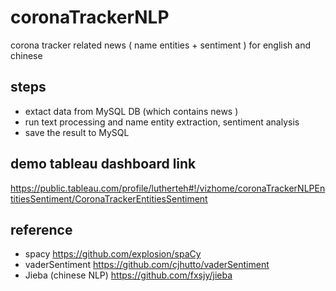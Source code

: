 # coronaTrackerNLP
corona tracker related news ( name entities + sentiment ) for english and chinese

## steps
- extact data from MySQL DB (which contains news )
- run text processing and name entity extraction, sentiment analysis
- save the result to MySQL


## demo tableau dashboard link
https://public.tableau.com/profile/lutherteh#!/vizhome/coronaTrackerNLPEntitiesSentiment/CoronaTrackerEntitiesSentiment

## reference 
- spacy https://github.com/explosion/spaCy
- vaderSentiment https://github.com/cjhutto/vaderSentiment
- Jieba (chinese NLP) https://github.com/fxsjy/jieba
